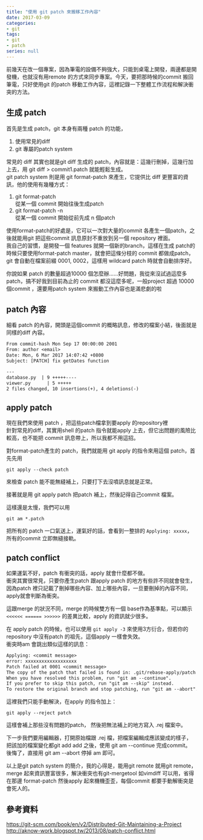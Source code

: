 ```yaml
---
title: "使用 git patch 來搬移工作內容"
date: 2017-03-09
categories:
- git
tags:
- git
- patch
series: null
---
```


前幾天在改一個專案，因為筆電的設備不夠強大，只能到桌電上開發，兩邊都是開發機，也就沒有用remote 的方式來同步專案。今天，要把那時候的commit 搬回筆電，只好使用git 的patch 移動工作內容，這裡記錄一下整體工作流程和解決衝突的方法。  
<!--more-->

## 生成 patch
首先是生成 patch，git 本身有兩種 patch 的功能，
1. 使用常見的diff  
2. git 專屬的patch system  

常見的 diff 其實也就是git diff 生成的 patch，內容就是：這幾行刪掉，這幾行加上去，用 git diff > commit1.patch 就能輕鬆生成。  
git patch system 則是用 git format-patch 來產生，它提供比 diff 更豐富的資訊，他的使用有幾種方式：  

1. git format-patch <commit>  
從某一個 commit 開始往後生成patch  
2. git format-patch -n <commit>  
從某一個 commit 開始從前先成 n 個patch   

使用format-patch的好處是，它可以一次對大量的commit 各產生一個patch，之後就能用git 把這些commit 訊息原封不重放到另一個 repository 裡面。  
我自己的習慣，是開發一個 features 就開一個新的branch，這樣在生成 patch的時候只要使用format-patch master，就會把這條分枝的 commit 都做成patch，git 會自動在檔案前綴 0001, 0002，這樣用 wildcard patch 時就會自動排序好。  

你說如果 patch 的數量超過10000 個怎麼辦……好問題，我從來沒試過這麼多patch，搞不好我到目前為止的 commit 都沒這麼多呢，一般project 超過 10000 個commit ，還要用patch system 來搬動工作內容也是滿悲劇的啦  

## patch 內容
細看 patch 的內容，開頭是這個commit 的概略訊息，修改的檔案小結，後面就是同樣的diff 內容。  
```txt
From commit-hash Mon Sep 17 00:00:00 2001
From: author <email>
Date: Mon, 6 Mar 2017 14:07:42 +0800
Subject: [PATCH] fix getDates function

---
database.py  | 9 +++++----
viewer.py      | 5 +++++
2 files changed, 10 insertions(+), 4 deletions(-)
```

## apply patch
現在我們來使用 patch ，把這些patch檔拿到要apply 的repository裡  
針對常見的diff，其實用shell 的patch 指令就能apply 上去，但它出問題的風險比較高，也不能把 commit 訊息帶上，所以我都不用這招。

對format-patch產生的 patch，我們就能用 git apply 的指令來用這個 patch，首先先用  
```shell
git apply --check patch
```
來檢查 patch 能不能無縫補上，只要打下去沒噴訊息就是正常。  

接著就是用 git apply patch 把patch 補上，然後記得自己commit 檔案。  

這樣還是太慢，我們可以用  
```shell
git am *.patch
```
把所有的 patch 一口氣送上，運氣好的話，會看到一整排的 `Applying: xxxxx`，所有的commit 立即無縫接軌。  

## patch conflict
如果運氣不好，patch 有衝突的話，apply 就會什麼都不做。  
衝突其實很常見，只要你產生patch 跟apply patch 的地方有些許不同就會發生，因為patch 裡只記載了刪掉哪些內容、加上哪些內容，一旦要刪掉的內容不同，apply就會判斷為衝突。  

這跟merge 的狀況不同，merge 的時候雙方有一個 base作為基準點，可以顯示 `<<<<<< ====== >>>>>>` 的差異比較，apply 的資訊就少很多。  

在 apply patch 的時候，也可以使用 `git apply -3` 來使用3方衍合，但若你的repository 中沒有patch 的祖先，這個apply 一樣會失效。  
衝突時am 會跳出類似這樣的訊息：  
```txt
Applying: <commit message>  
error: xxxxxxxxxxxxxxxxxxx  
Patch failed at 0001 <commit message>  
The copy of the patch that failed is found in: .git/rebase-apply/patch  
When you have resolved this problem, run "git am --continue".  
If you prefer to skip this patch, run "git am --skip" instead.  
To restore the original branch and stop patching, run "git am --abort".   
```

這裡我們只能手動解決，在apply 的指令加上：  
```
git apply --reject patch
```
這樣會補上那些沒有問題的patch， 然後把無法補上的地方寫入 .rej 檔案中。  

下一步我們要用編輯器，打開原始檔跟 .rej 檔，把檔案編輯成應該變成的樣子，把該加的檔案變化都git add add 之後，使用 git am --continue 完成commit。  
後悔了，直接用 git am --abort 停掉 am 即可。  

以上是git patch system 的簡介，我的心得是，能用git remote 就用git remote，merge 起來資訊豐富很多，解決衝突也有git-mergetool 如vimdiff 可以用，省得在那邊 format-patch 然後apply 起來機機歪歪，每個commit 都要手動解衝突是會死人的。  

## 參考資料  
<https://git-scm.com/book/en/v2/Distributed-Git-Maintaining-a-Project>  
<http://aknow-work.blogspot.tw/2013/08/patch-conflict.html>